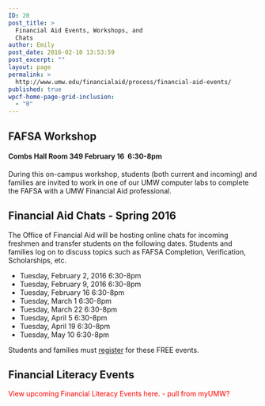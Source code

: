 ```yaml
---
ID: 20
post_title: >
  Financial Aid Events, Workshops, and
  Chats
author: Emily
post_date: 2016-02-10 13:53:59
post_excerpt: ""
layout: page
permalink: >
  http://www.umw.edu/financialaid/process/financial-aid-events/
published: true
wpcf-home-page-grid-inclusion:
  - "0"
---
```

<h2>FAFSA Workshop</h2>
<h4>Combs Hall Room 349 February 16  6:30-8pm</h4>
During this on-campus workshop, students (both current and incoming) and families are invited to work in one of our UMW computer labs to complete the FAFSA with a UMW Financial Aid professional.
<h2>Financial Aid Chats - Spring 2016</h2>
The Office of Financial Aid will be hosting online chats for incoming freshmen and transfer students on the following dates. Students and families log on to discuss topics such as FAFSA Completion, Verification, Scholarships, etc.
<ul>
	<li>Tuesday, February 2, 2016 6:30-8pm</li>
	<li>Tuesday, February 9, 2016 6:30-8pm</li>
	<li>Tuesday, February 16 6:30-8pm</li>
	<li>Tuesday, March 1 6:30-8pm</li>
	<li>Tuesday, March 22 6:30-8pm</li>
	<li>Tuesday, April 5 6:30-8pm</li>
	<li>Tuesday, April 19 6:30-8pm</li>
	<li>Tuesday, May 10 6:30-8pm</li>
</ul>
Students and families must <a href="https://umw.askadmissions.net/emtinterestpage.aspx?ip=chatreg">register</a> for these FREE events.
<h2>Financial Literacy Events</h2>
<span style="color: #ff0000;">View upcoming Financial Literacy Events here. - pull from myUMW?
</span>